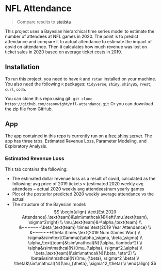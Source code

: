 # NFL Attendance
> Compare results to [statista](https://www.statista.com/statistics/1130256/ticket-revenue-loss-nfl-coronavirus-team/)

This project uses a Bayesian hierarchical time series model to estimate the number of attendees at NFL games in 2020. The point is to predict attendance and compare it to actual attendance to estimate the impact of covid on attendance. Then it calculates how much revenue was lost on ticket sales in 2020 based on average ticket costs in 2019.

## Installation
To run this project, you need to have `R` and `rstan` installed on your machine. You also need the following `R` packages: `tidyverse`, `shiny`, `shinyBS`, `rvest`, `curl`, `coda`.

You can clone this repo using git:
`git clone https://github.com/casonwight/nfl-attendance.git`
Or you can download the zip file from GitHub.

## App
The app contained in this repo is currently run on [a free shiny server](https://cason-wight.shinyapps.io/nflattendance/).
The app has three tabs, Estimated Revenue Loss, Parameter Modeling, and Exploratory Analysis.

### Estimated Revenue Loss

This tab contains the following: 
- The estimated dollar revenue loss as a result of covid, calculated as the following:
$\text{avg price of 2019 tickets}\times(\text{estimated 2020 weekly avg attendees}-\text{actual 2020 weekly avg attendees})\text{num yearly games}$
- Plot of the posterior predicted 2020 weekly average attendance vs the actual
- The structure of the Bayesian model: 
$$
\begin{align}
\text{Est 2020 Attendance}_\text{team}&\sim\mathcal{N}\left(\mu_\text{team}, \sigma^2\right) \\
\mu_\text{team}&=\alpha_\text{team} \\
      &~~~~~~+\beta_\text{team} \times \text{2019 Year Attendance} \\
      &~~~~~~+\theta \times \text{2019 Num Games Won} \\
\sigma&\sim\text{Gamma}(\alpha_\sigma, \beta_\sigma) \\
\alpha_\text{team}&\sim\mathcal{N}(\alpha, \lambda^2) \\
\alpha&\sim\mathcal{N}(\mu_{\alpha}, \sigma^2_\alpha) \\
\beta_\text{team}&\sim\mathcal{N}(\beta, \eta^2) \\
\beta&\sim\mathcal{N}(\mu_{\beta}, \sigma^2_\beta) \\
\theta&\sim\mathcal{N}(\mu_{\theta}, \sigma^2_\theta) \\
\end{align}
$$